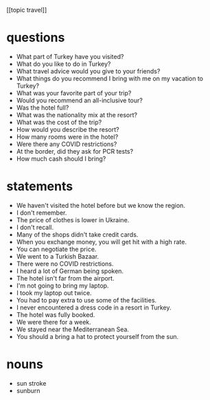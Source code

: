 [[topic travel]]
# questions
- What part of Turkey have you visited?
- What do you like to do in Turkey?
- What travel advice would you give to your friends?
- What things do you recommend I bring with me on my vacation to Turkey?
- What was your favorite part of your trip?
- Would you recommend an all-inclusive tour?
- Was the hotel full?
- What was the nationality mix at the resort?
- What was the cost of the trip?
- How would you describe the resort?
- How many rooms were in the hotel?
- Were there any COVID restrictions?
- At the border, did they ask for PCR tests?
- How much cash should I bring?


# statements

- We haven't visited the hotel before but we know the region.
- I don't remember.
- The price of clothes is lower in Ukraine.
- I don't recall.
- Many of the shops didn't take credit cards.
- When you exchange money, you will get hit with a high rate.
- You can negotiate the price.
- We went to a Turkish Bazaar.
- There were no COVID restrictions.
- I heard a lot of German being spoken.
- The hotel isn't far from the airport.
- I'm not going to bring my laptop.
- I took my laptop out twice.
- You had to pay extra to use some of the facilities.
- I never encountered a dress code in a resort in Turkey.
- The hotel was fully booked.
- We were there for a week.
- We stayed near the Mediterranean Sea.
- You should a bring a hat to protect yourself from the sun.


# nouns
- sun stroke
- sunburn

